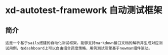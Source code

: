 # xd-autotest-framework 自动测试框架

## 简介
	这是一个基于sails搭建的自动化测试框架，能够支持markdown接口文档的解析并生成对应测试用例，在dashboard上可以自由组合调度策略，用例测试引擎基于newman组件驱动。


